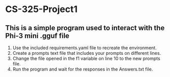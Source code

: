 # CS-325-Project1
## This is a simple program used to interact with the Phi-3 mini .gguf file
1. Use the included requirements.yaml file to recreate the environment.
2. Create a prompts text file that includes your prompts on different lines.
3. Change the file opened in the f1 variable on line 10 to the new prompts file.
4. Run the program and wait for the responses in the Answers.txt file.
